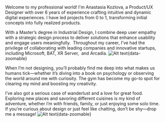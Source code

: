 Welcome to my professional world! I'm Anastasia Kozlova, a Product/UX Designer with over 6 years of experience crafting intuitive and dynamic  digital experiences. I have led projects from 0 to 1, transforming initial  concepts into fully realized products.   

With a Master’s degree in Industrial Design, I combine deep user empathy  with a strategic design process to deliver solutions that enhance usability  and engage users meaningfully.  Throughout my career, I've had the privilege of collaborating with leading companies and innovative startups, including Microsoft, BAT, XR Server,  and Arcadia.
![Alt text](../images/about-me.png){data-zoomable}


When I’m not designing, you’ll probably find me deep into what makes us humans tick—whether it’s diving into a book on psychology or observing the world around me with curiosity. The gym has become my go-to spot for clearing my mind and boosting my creativity. 

I’ve also got a serious case of wanderlust and a love for great food. Exploring new places and savoring different cuisines is my kind of adventure, whether I’m with friends, family, or just enjoying some solo time. If you’re curious about design or just feel like chatting, don’t be shy—drop me a message!
![Alt text](../images/about-hobbies.png){data-zoomable}
